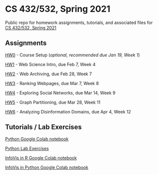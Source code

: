 # CS 432/532, Spring 2021

Public repo for homework assignments, tutorials, and associated files for [CS 432/532, Spring 2021](https://www.cs.odu.edu/~mweigle/CS432-S21)

## Assignments

[HW0](HW0.md) - Course Setup (*optional, recommended due Jan 19, Week 1*)

[HW1](HW1.md) - Web Science Intro, due Feb 7, Week 4

[HW2](HW2.md) - Web Archiving, due Feb 28, Week 7

[HW3](HW3.md) - Ranking Webpages, due Mar 7, Week 8

[HW4](HW4.md) - Exploring Social Networks, due Mar 14, Week 9

[HW5](HW5.md) - Graph Partitioning, due Mar 28, Week 11

[HW6](Hw6.md) - Analyzing Disinformation Domains, due Apr 4, Week 12

## Tutorials / Lab Exercises

[Python Google Colab notebook](https://colab.research.google.com/github/cs432-websci-master/public/blob/main/Mod_02_Python.ipynb)

[Python Lab Exercises](https://colab.research.google.com/github/cs432-websci-master/public/blob/main/Mod_02_lab.ipynb)

[InfoVis in R Google Colab notebook](https://colab.research.google.com/github/cs432-websci-master/public/blob/main/Mod_03_InfoVis_R.ipynb)

[InfoVis in Python Google Colab notebook](https://colab.research.google.com/github/cs432-websci-master/public/blob/main/Mod_03_InfoVis_Python.ipynb)
